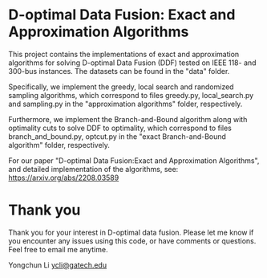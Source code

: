 # D-optimal Data Fusion: Exact and Approximation Algorithms

This project contains the implementations of exact and approximation algorithms for solving D-optimal Data Fusion (DDF) tested on IEEE 118- and 300-bus instances. The datasets can be found in the "data" folder.

Specifically, we implement the greedy, local search and randomized sampling algorithms, which correspond to files greedy.py, local_search.py and sampling.py in the "approximation algorithms" folder, respectively. 

Furthermore, we implement the Branch-and-Bound algorithm along with optimality cuts to solve DDF to optimality,  which correspond to files branch_and_bound.py, optcut.py in the "exact Branch-and-Bound algorithm" folder, respectively.

For our paper "D-optimal Data Fusion:Exact and Approximation Algorithms", and detailed implementation of the algorithms, see: https://arxiv.org/abs/2208.03589

# Thank you 

Thank you for your interest in D-optimal data fusion. Please let me know if you encounter any issues using this code, or have comments or questions. Feel free to email me anytime.

Yongchun Li ycli@gatech.edu
